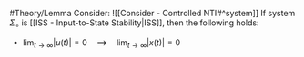 #Theory/Lemma 
Consider: ![[Consider - Controlled NTI#^system]]
If system $\Sigma_\circ$ is [[ISS - Input-to-State Stability|ISS]], then the following holds:
- $\lim_{t\rightarrow\infty}|u(t)| = 0 \quad \implies \quad \lim_{t\rightarrow\infty}|x(t)| = 0$

